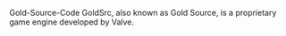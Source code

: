 Gold-Source-Code
GoldSrc, also known as Gold Source, is a proprietary game engine developed by Valve.
